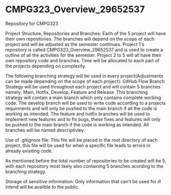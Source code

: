 # CMPG323_Overview_29652537
Repository for CMPG323

Project Structure, Repositories and Branches: Each of the 5 project will have their own repositories. The branches will depend on the scope of each project and will be adjusted as the semester continues. 
Project 1's repository is called CMPG323_Overview_29652537 and is used to create a outline of all the activities for the semester.
Project 2 to 5 will all have their own repository code and branches.
Time will be allocated to each part of the projects depending on complexity.

The following branching strategy will be used in every project(Adjustments can be made depending on the scope of each project): GitHub Flow Branch Strategy will be used throughout each project and will contain 5 branches namely; Main, Hotfix, Develop, Feature and Release .This branching strategy will contain a main branch which only contains complete working code. The develop branch will be used to write code according to a projects requirments and will only be pushed to the main branch if all the code is working as intended. The feature and hotfix branches will be used to implement new features and to fix bugs, these fixes and features will only be pushed to the main branch if the code is working as intended.
All branches will be named descriptivley. 

Use of .gitignore file: This file will be placed in the root directory of each project, this file will be used for when a specific file leads to errors in already exisiting code.

As mentioned before the total number of repositories to be created will be 5, with each repository most likely also containing 5 branches acording to the branching strategy.

Storage of sensitive information: Only information that can't be used for ill intend will be availble to the public.
